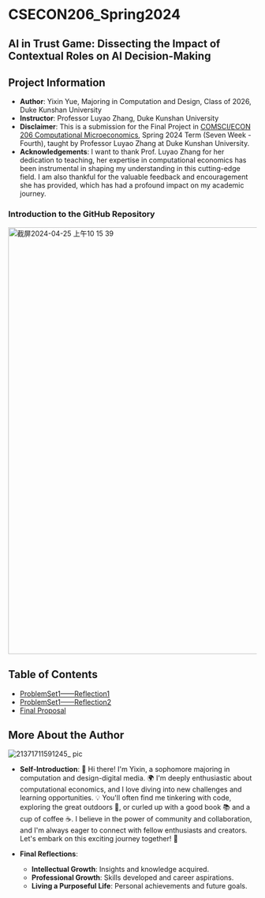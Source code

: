 # CSECON206_Spring2024
## AI in Trust Game: Dissecting the Impact of Contextual Roles on AI Decision-Making
## Project Information
- **Author**: Yixin Yue, Majoring in Computation and Design, Class of 2026, Duke Kunshan University
- **Instructor**: Professor Luyao Zhang, Duke Kunshan University
- **Disclaimer**: This is a submission for the Final Project in [COMSCI/ECON 206 Computational Microeconomics](https://ms.pubpub.org/), Spring 2024 Term (Seven Week - Fourth), taught by Professor Luyao Zhang at Duke Kunshan University.
- **Acknowledgements**: I want to thank Prof. Luyao Zhang for her dedication to teaching, her expertise in computational economics has been instrumental in shaping my understanding in this cutting-edge field. I am also thankful for the valuable feedback and encouragement she has provided, which has had a profound impact on my academic journey.

### Introduction to the GitHub Repository
<img width="866" alt="截屏2024-04-25 上午10 15 39" src="https://github.com/Rising-Stars-by-Sunshine/Yixin_Yue/assets/164857136/476f0a86-9ed3-40a8-8f48-8243d618e13b">



## Table of Contents
- [ProblemSet1——Reflection1](./CSEcon/Readme.md)
- [ProblemSet1——Reflection2](./Advance_CSECON/Readme.md)
- [Final Proposal](./proposal/Readme.md)

## More About the Author
![21371711591245_ pic](https://github.com/Rising-Stars-by-Sunshine/Yixin_Yue/assets/164857136/8829de56-0c84-453d-8c9c-74c614761f47)  
- **Self-Introduction**: 👋 Hi there! I'm Yixin, a sophomore majoring in computation and design-digital media. 🌍 I'm deeply enthusiastic about computational economics, and I love diving into new challenges and learning opportunities. 💡 You'll often find me tinkering with code, exploring the great outdoors 🌳, or curled up with a good book 📚 and a cup of coffee ☕️. I believe in the power of community and collaboration, and I'm always eager to connect with fellow enthusiasts and creators. Let's embark on this exciting journey together! 🚀

- **Final Reflections**: 
  - **Intellectual Growth**: Insights and knowledge acquired.
  - **Professional Growth**: Skills developed and career aspirations.
  - **Living a Purposeful Life**: Personal achievements and future goals.





